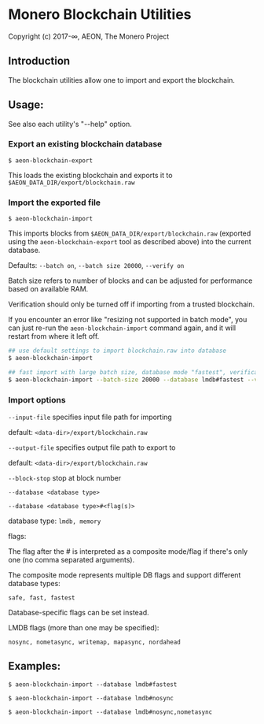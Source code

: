 # Monero Blockchain Utilities

Copyright (c) 2017-∞, AEON, The Monero Project

## Introduction

The blockchain utilities allow one to import and export the blockchain.

## Usage:

See also each utility's "--help" option.

### Export an existing blockchain database

`$ aeon-blockchain-export`

This loads the existing blockchain and exports it to `$AEON_DATA_DIR/export/blockchain.raw`

### Import the exported file

`$ aeon-blockchain-import`

This imports blocks from `$AEON_DATA_DIR/export/blockchain.raw` (exported using the
`aeon-blockchain-export` tool as described above) into the current database.

Defaults: `--batch on`, `--batch size 20000`, `--verify on`

Batch size refers to number of blocks and can be adjusted for performance based on available RAM.

Verification should only be turned off if importing from a trusted blockchain.

If you encounter an error like "resizing not supported in batch mode", you can just re-run
the `aeon-blockchain-import` command again, and it will restart from where it left off.

```bash
## use default settings to import blockchain.raw into database
$ aeon-blockchain-import

## fast import with large batch size, database mode "fastest", verification off
$ aeon-blockchain-import --batch-size 20000 --database lmdb#fastest --verify off

```

### Import options

`--input-file`
specifies input file path for importing

default: `<data-dir>/export/blockchain.raw`

`--output-file`
specifies output file path to export to

default: `<data-dir>/export/blockchain.raw`

`--block-stop`
stop at block number

`--database <database type>`

`--database <database type>#<flag(s)>`

database type: `lmdb, memory`

flags:

The flag after the # is interpreted as a composite mode/flag if there's only
one (no comma separated arguments).

The composite mode represents multiple DB flags and support different database types:

`safe, fast, fastest`

Database-specific flags can be set instead.

LMDB flags (more than one may be specified):

`nosync, nometasync, writemap, mapasync, nordahead`

## Examples:

```
$ aeon-blockchain-import --database lmdb#fastest

$ aeon-blockchain-import --database lmdb#nosync

$ aeon-blockchain-import --database lmdb#nosync,nometasync
```
